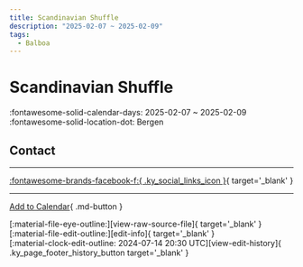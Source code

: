 ```yaml
---
title: Scandinavian Shuffle
description: "2025-02-07 ~ 2025-02-09"
tags:
  - Balboa
---
```


# Scandinavian Shuffle 

:fontawesome-solid-calendar-days: 2025-02-07 ~ 2025-02-09  
:fontawesome-solid-location-dot: Bergen  

## Contact


---

 [:fontawesome-brands-facebook-f:{ .ky_social_links_icon }](https://www.facebook.com/events/s/scandinavian-shuffle-2025/1851242205320850){ target='_blank' }

---

[Add to Calendar](https://swing.news/ics/en/2025/nb_NO/scandinavian-shuffle-2025.ics){ .md-button }

<div class="ky_page_footer" markdown>
<div class="ky_page_footer_trailing" markdown="span">
[:material-file-eye-outline:][view-raw-source-file]{ target='_blank' }
[:material-file-edit-outline:][edit-info]{ target='_blank' }
</div>
<div class="ky_page_footer_leading" markdown="span">
[:material-clock-edit-outline: 2024-07-14 20:30 UTC][view-edit-history]{ .ky_page_footer_history_button target='_blank' }
</div>
</div>

[view-raw-source-file]: https://github.com/swingdance/events/blob/main/2025/nb_NO/scandinavian-shuffle-2025.json "View Raw Source File"
[edit-info]: https://github.com/swingdance/events/issues/new?assignees=&labels=update+event&projects=&template=03-update_entity.yml&title=%5B2025%2Fnb_NO%5D%20Scandinavian%20Shuffle&region=nb_NO&year=2025&id=scandinavian-shuffle-2025&name=Scandinavian%20Shuffle&org_id= "Edit Info"

[view-edit-history]: https://github.com/swingdance/events/commits/main/2025/nb_NO/scandinavian-shuffle-2025.json "View Edit History"
